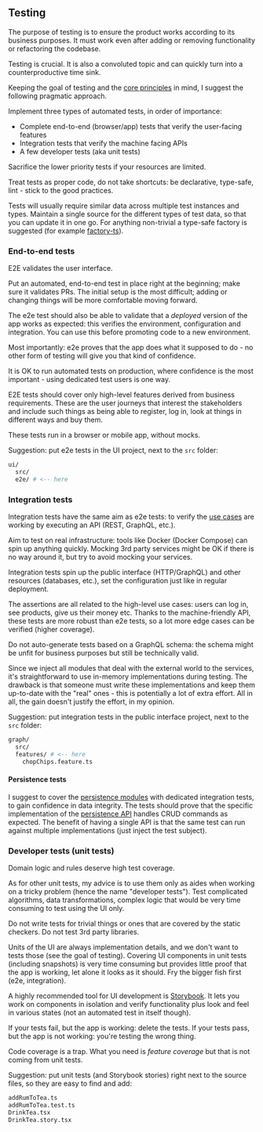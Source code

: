 ## Testing

The purpose of testing is to ensure the product works according to its business purposes. It must work even after adding or removing functionality or refactoring the codebase.

Testing is crucial. It is also a convoluted topic and can quickly turn into a counterproductive time sink.

Keeping the goal of testing and the [core principles](principles.md) in mind, I suggest the following pragmatic approach.

Implement three types of automated tests, in order of importance:

* Complete end-to-end (browser/app) tests that verify the user-facing features
* Integration tests that verify the machine facing APIs
* A few developer tests (aka unit tests)

Sacrifice the lower priority tests if your resources are limited.

Treat tests as proper code, do not take shortcuts: be declarative, type-safe, lint - stick to the good practices.

Tests will usually require similar data across multiple test instances and types. Maintain a single source for the different types of test data, so that you can update it in one go. For anything non-trivial a type-safe factory is suggested (for example [factory-ts](https://www.npmjs.com/package/factory.ts)).

### End-to-end tests

E2E validates the user interface.

Put an automated, end-to-end test in place right at the beginning; make sure it validates PRs. The initial setup is the most difficult; adding or changing things will be more comfortable moving forward.

The e2e test should also be able to validate that a *deployed* version of the app works as expected: this verifies the environment, configuration and integration. You can use this before promoting code to a new environment.

Most importantly: e2e proves that the app does what it supposed to do - no other form of testing will give you that kind of confidence.

It is OK to run automated tests on production, where confidence is the most important - using dedicated test users is one way.

E2E tests should cover only high-level features derived from business requirements. These are the user journeys that interest the stakeholders and include such things as being able to register, log in, look at things in different ways and buy them.

These tests run in a browser or mobile app, without mocks.

Suggestion: put e2e tests in the UI project, next to the `src` folder:

```sh
ui/
  src/
  e2e/ # <-- here
```

### Integration tests <a name="integrationTests"></a>

Integration tests have the same aim as e2e tests: to verify the [use cases](architecture.md) are working by executing an API (REST, GraphQL, etc.).

Aim to test on real infrastructure: tools like Docker (Docker Compose) can spin up anything quickly. Mocking 3rd party services might be OK if there is no way around it, but try to avoid mocking your services.

Integration tests spin up the public interface (HTTP/GraphQL) and other resources (databases, etc.), set the configuration just like in regular deployment.

The assertions are all related to the high-level use cases: users can log in, see products, give us their money etc. Thanks to the machine-friendly API, these tests are more robust than e2e tests, so a lot more edge cases can be verified (higher coverage).

Do not auto-generate tests based on a GraphQL schema: the schema might be unfit for business purposes but still be technically valid.

Since we inject all modules that deal with the external world to the services, it's straightforward to use in-memory implementations during testing. The drawback is that someone must write these implementations and keep them up-to-date with the "real" ones - this is potentially a lot of extra effort. All in all, the gain doesn't justify the effort, in my opinion.

Suggestion: put integration tests in the public interface project, next to the `src` folder:

```sh
graph/
  src/
  features/ # <-- here
    chopChips.feature.ts
```

#### Persistence tests

I suggest to cover the [persistence modules](architecture.md) with dedicated integration tests, to gain confidence in data integrity.
The tests should prove that the specific implementation of the [persistence API](architecture.md) handles CRUD commands as expected. The benefit of having a single API is that the same test can run against multiple implementations (just inject the test subject).

### Developer tests (unit tests) <a name="unitTests"></a>

Domain logic and rules deserve high test coverage.

As for other unit tests, my advice is to use them only as aides when working on a tricky problem (hence the name "developer tests"). Test complicated algorithms, data transformations, complex logic that would be very time consuming to test using the UI only.

Do not write tests for trivial things or ones that are covered by the static checkers. Do not test 3rd party libraries.

Units of the UI are always implementation details, and we don't want to tests those (see the goal of testing). Covering UI components in unit tests (including snapshots) is very time consuming but provides little proof that the app is working, let alone it looks as it should. Fry the bigger fish first (e2e, integration).

A highly recommended tool for UI development is [Storybook](https://storybook.js.org/). It lets you work on components in isolation and verify functionality plus look and feel in various states (not an automated test in itself though).

If your tests fail, but the app is working: delete the tests. If your tests pass, but the app is not working: you're testing the wrong thing.

Code coverage is a trap. What you need is *feature coverage* but that is not coming from unit tests.

Suggestion: put unit tests (and Storybook stories) right next to the source files, so they are easy to find and add:

```sh
addRumToTea.ts
addRumToTea.test.ts
DrinkTea.tsx
DrinkTea.story.tsx
```
